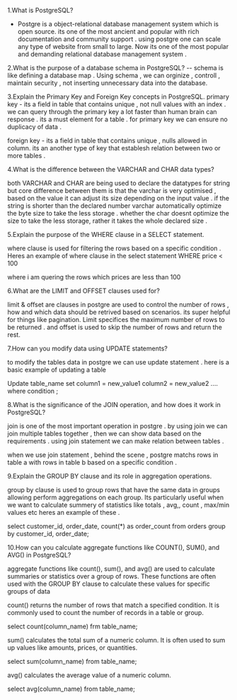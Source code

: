 1.What is PostgreSQL? 
- Postgre is a object-relational database management system which is open source. its one of the most ancient and popular with rich documentation and community support . using postgre one can scale any type of website from small to large. Now its one of the most popular and demanding relational database management system .

2.What is the purpose of a database schema in PostgreSQL?
-- schema is like defining a database map . Using schema , we can orginize  , controll , maintain security  , not inserting unnecessary data into the database.

3.Explain the Primary Key and Foreign Key concepts in PostgreSQL. 
 primary key -  its a field in table that  contains unique , not null values with an index .  we can query  through the primary key a lot faster than human brain can response . its a must element for a table . for primary key we can ensure no duplicacy of data .

 foreign key - its a field in table that contains unique ,  nulls allowed in column. its an another type of key that  establesh relation between two or more tables .

 4.What is the difference between the VARCHAR and CHAR data types?

 both VARCHAR and CHAR are being used  to declare the datatypes for string but core difference between them is that the varchar is very optimised  , based on the value it can adjust its size depending on the input value . if the string is shorter than the declared number varchar automatically optimize the byte size to take the less storage . whether the char doesnt optimize the size to take the less storage, rather it takes the whole declared size . 

 5.Explain the purpose of the WHERE clause in a SELECT statement.

 where clause is used for filtering the rows based on a specific condition  . Heres an example of where clause in the select statement 
 WHERE price < 100

where i am quering the rows which prices are less than 100



6.What are the LIMIT and OFFSET clauses used for?

limit & offset are clauses in postgre are used to control the number of rows , how and which data should be retrived based on scenarios. its super helpful for things like pagination. Limit specifices the maximum number of rows to be returned . and offset is used to skip   the number of rows  and return the rest.


7.How can you modify data using UPDATE statements?

to modify the tables data in postgre we can use update statement . here is a basic example of updating a table 

Update table_name 
set column1 = new_value1
column2 = new_value2 .... 
where condition ;


8.What is the significance of the JOIN operation, and how does it work in PostgreSQL?

join is one of the most important  operation in postgre . by using join we can join multiple tables together , then we can show data based on the requirements .  using join statement we can make relation between tables .

when we use join  statement , behind the scene , postgre matchs rows in table a with rows in table b based on a specific condition .


9.Explain the GROUP BY clause and its role in aggregation operations.

group by clause is used to group rows that have the same data in groups allowing perform aggregations on each group. Its particularly useful when we want to calculate summery of statistics like totals , avg,, count , max/min values etc 
heres an example of these .

select customer_id, order_date, count(*) as order_count
from orders
group by customer_id, order_date;


10.How can you calculate aggregate functions like COUNT(), SUM(), and AVG() in PostgreSQL?

aggregate functions like count(), sum(), and avg() are used to calculate summaries or statistics over a group of rows. These functions are often used with the GROUP BY clause to calculate these values for specific groups of data

count() returns the number of rows that match a specified condition. It is commonly used to count the number of records in a table or group.

select count(column_name) frm table_name;

sum() calculates the total sum of a numeric column. It is often used to sum up values like amounts, prices, or quantities.

select sum(column_name) from table_name;

avg() calculates the average value of a numeric column.

select avg(column_name) from table_name;